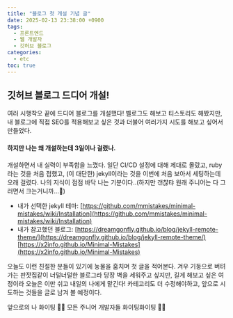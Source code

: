 ```yaml
---
title: "블로그 첫 개설 기념 글"
date: 2025-02-13 23:38:00 +0900
tags:
  - 프론트엔드
  - 웹 개발자
  - 깃허브 블로그
categories:
  - etc
toc: true
---
```


## 깃허브 블로그 드디어 개설!

여러 시행착오 끝에 드디어 블로그를 개설했다!
벨로그도 해보고 티스토리도 해봤지만, 내 블로그에 직접 SEO를 적용해보고 싶은 것과 더불어 여러가지 시도를 해보고 싶어서 만들었다.

#### 하지만 나는 왜 개설하는데 3일이나 걸렸나.

개설하면서 내 실력이 부족함을 느꼈다.
일단 CI/CD 설정에 대해 제대로 몰랐고,
ruby 라는 것을 처음 접했고, (이 대단한) jekyll이라는 것을 이번에 처음 보아서 세팅하는데 오래 걸렸다.
나의 지식이 점점 바닥 나는 기분이다..(하지만 갠챦탸 원래 주니어는 다 그러면서 크는거니까...🤧)

- 내가 선택한 jekyll 테마:
  [https://github.com/mmistakes/minimal-mistakes/wiki/Installation](https://github.com/mmistakes/minimal-mistakes/wiki/Installation)
- 내가 참고했던 블로그:
  [https://dreamgonfly.github.io/blog/jekyll-remote-theme/](https://dreamgonfly.github.io/blog/jekyll-remote-theme/)
  [https://x2info.github.io/Minimal-Mistakes](https://x2info.github.io/Minimal-Mistakes)

오늘도 이런 친절한 분들이 있기에 눙물을 훔치며 첫 글을 적어본다.
겨우 기둥으로 버텨가는 판잣집같이 너덜너덜한 블로그라 당장 벽을 세워주고 싶지만,
길게 해보고 싶은 여정이라 오늘은 이만 쉬고 내일의 나에게 맡긴다!
카테고리도 더 수정해야하고, 앞으로 시도하는 것들을 글로 남겨 볼 예정이다.

앞으로의 나 화이팅 👏👏
모든 주니어 개발자들 화이팅화이팅 🙌🙌
